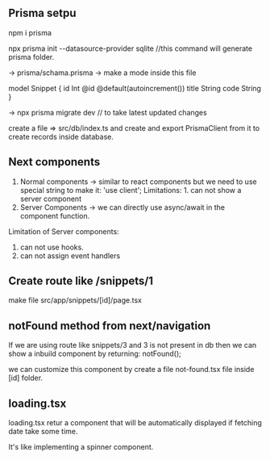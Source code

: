 ## Prisma setpu

npm i prisma

npx prisma init --datasource-provider sqlite   //this command will generate prisma folder.

-> prisma/schama.prisma  -> make a mode inside this file 

model Snippet {
  id Int @id @default(autoincrement())
  title String
  code String
}

-> npx prisma migrate dev  // to take latest updated changes

create a file => src/db/index.ts  and create and export PrismaClient from it to create records inside 
database.

## Next components

1. Normal components -> similar to react components but we need to use special string to make it: 
   'use client';
   Limitations: 1. can not show a server component
2. Server Components -> we can directly use async/await in the component function.
   
Limitation of Server components:
1. can not use hooks. 
2. can not assign event handlers

## Create route like /snippets/1

make file src/app/snippets/[id]/page.tsx

## notFound method from next/navigation

If we are using route like snippets/3 and 3 is not present in db then we can show a inbuild component
by returning: notFound();

we can customize this component by create a file not-found.tsx file inside [id] folder.

## loading.tsx

loading.tsx retur a component that will be automatically displayed if fetching date take some time.

It's like implementing a spinner component.